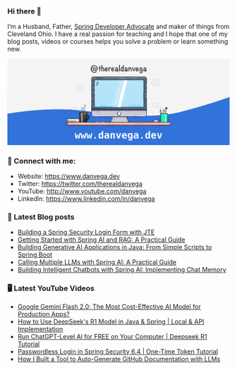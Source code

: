### Hi there 👋

I’m a Husband, Father, [Spring Developer Advocate](https://tanzu.vmware.com/developer/advocates/) and maker of things from Cleveland Ohio. I have a real passion for teaching and I hope that one of my blog posts, videos or courses helps you solve a problem or learn something new.

![Profile Header](./github_profile_header.png)

### 🤝 Connect with me:

- Website: https://www.danvega.dev
- Twitter: https://twitter.com/therealdanvega
- YouTube: http://www.youtube.com/danvega
- LinkedIn: https://www.linkedin.com/in/danvega

### 📝 Latest Blog posts

<!-- BLOG-POST-LIST:START -->
- [Building a Spring Security Login Form with JTE](/blog/spring-boot-oauth-demo)
- [Getting Started with Spring AI and RAG: A Practical Guide](/blog/getting-started-with-spring-ai-rag)
- [Building Generative AI Applications in Java: From Simple Scripts to Spring Boot](/blog/ai-java-developers)
- [Calling Multiple LLMs with Spring AI: A Practical Guide](/blog/spring-ai-multiple-llms)
- [Building Intelligent Chatbots with Spring AI: Implementing Chat Memory](/blog/spring-ai-chat-memory)
<!-- BLOG-POST-LIST:END -->

### 🖥 Latest YouTube Videos

<!-- YOUTUBE:START -->
- [Google Gemini Flash 2.0: The Most Cost-Effective AI Model for Production Apps?](https://www.youtube.com/watch?v=mMLaWFx2SN8)
- [How to Use DeepSeek&#39;s R1 Model in Java &amp; Spring | Local &amp; API Implementation](https://www.youtube.com/watch?v=TWlBGA3x3cQ)
- [Run ChatGPT-Level AI for FREE on Your Computer | Deepseek R1 Tutorial](https://www.youtube.com/watch?v=DDjHLQKtV-k)
- [Passwordless Login in Spring Security 6.4 | One-Time Token Tutorial](https://www.youtube.com/watch?v=2MDrkWGUsFE)
- [How I Built a Tool to Auto-Generate GitHub Documentation with LLMs](https://www.youtube.com/watch?v=QYchuz6nBR8)
<!-- YOUTUBE:END -->
